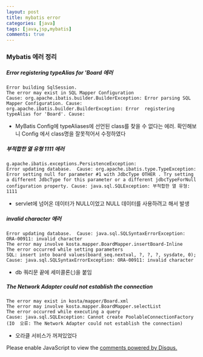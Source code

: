 ```yaml
---
layout: post
title: mybatis error
categories: [java]
tags: [java,jsp,mybatis]
comments: true
---
```


### Mybatis 에러 정리

##### Error  registering typeAlias for 'Board 에러

~~~
Error building SqlSession.
The error may exist in SQL Mapper Configuration
Cause: org.apache.ibatis.builder.BuilderException: Error parsing SQL  Mapper Configuration. Cause: org.apache.ibatis.builder.BuilderException: Error  registering typeAlias for 'Board'. Cause:
~~~
- MyBatis Config에 typeAliases에 선언된 class를 찾을 수 없다는 에러. 확인해보니 Config 에서 class명을 잘못적어서 수정하였다

##### 부적합한 열 유형 1111 에러

~~~
g.apache.ibatis.exceptions.PersistenceException:
Error updating database.  Cause: org.apache.ibatis.type.TypeException: Error setting null for parameter #1 with JdbcType OTHER . Try setting a different JdbcType for this parameter or a different jdbcTypeForNull configuration property. Cause: java.sql.SQLException: 부적합한 열 유형: 1111
~~~
- servlet에 넘어온 데이터가 NULL이었고 NULL 데이터를 사용하려고 해서 발생

##### invalid character 에러

~~~
Error updating database.  Cause: java.sql.SQLSyntaxErrorException:  ORA-00911: invalid character
The error may involve kosta.mapper.BoardMapper.insertBoard-Inline
The error occurred while setting parameters
SQL: insert into board values(board_seq.nextval, ?, ?, ?, sysdate, 0);
Cause: java.sql.SQLSyntaxErrorException: ORA-00911: invalid character
~~~
- db 쿼리문 끝에 세미콜론(;)을 붙임

##### The Network Adapter could not establish the connection

~~~
The error may exist in kosta/mapper/Board.xml
The error may involve kosta.mapper.BoardMapper.selectList
The error occurred while executing a query
Cause: java.sql.SQLException: Cannot create PoolableConnectionFactory (IO  오류: The Network Adapter could not establish the connection)
~~~
- 오라클 서비스가 꺼져있었다



<div id="disqus_thread"></div>
<script>

/**
*  RECOMMENDED CONFIGURATION VARIABLES: EDIT AND UNCOMMENT THE SECTION BELOW TO INSERT DYNAMIC VALUES FROM YOUR PLATFORM OR CMS.
*  LEARN WHY DEFINING THESE VARIABLES IS IMPORTANT: https://disqus.com/admin/universalcode/#configuration-variables*/
/*
var disqus_config = function () {
this.page.url = PAGE_URL;  // Replace PAGE_URL with your page's canonical URL variable
this.page.identifier = PAGE_IDENTIFIER; // Replace PAGE_IDENTIFIER with your page's unique identifier variable
};
*/
(function() { // DON'T EDIT BELOW THIS LINE
var d = document, s = d.createElement('script');
s.src = 'https://parkwonhui.disqus.com/embed.js';
s.setAttribute('data-timestamp', +new Date());
(d.head || d.body).appendChild(s);
})();
</script>
<noscript>Please enable JavaScript to view the <a href="https://disqus.com/?ref_noscript">comments powered by Disqus.</a></noscript>
                            
